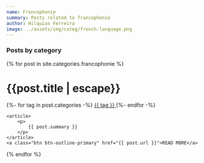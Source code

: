 ```yaml
---
name: Francophonie
summary: Posts related to francophonie
author: Hilquias Ferreira
image: ../assets/img/categ/french-language.png
---
```


<h3>Posts by category</h3>

{% for post in site.categories.francophonie %}
<div class="col-md-10 blogShort">
    <h1>{{post.title | escape}}</h1>
    <!--
    <img src="{{ post.thumbnail }}" alt="post img"
    class="pull-left img-responsive thumb margin10 img-thumbnail">
    -->
    {%- for tag in post.categories -%}
    <a href="#" class="badge badge-primary"> {{ tag }} </a>
    {%- endfor -%}

    <article>
        <p>
            {{ post.summary }}
        </p>
    </article>
    <a class="btn btn-outline-primary" href="{{ post.url }}">READ MORE</a>
</div>
{% endfor %}
